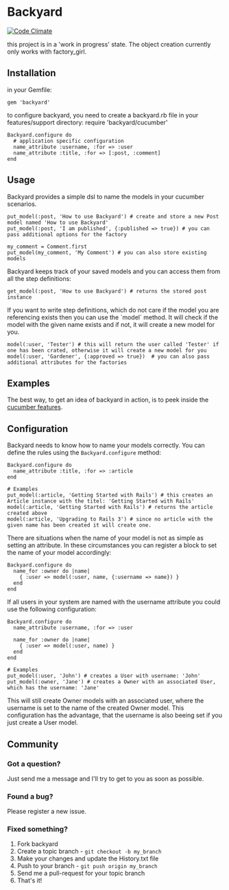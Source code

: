# Backyard

[![Code Climate](https://codeclimate.com/badge.png)](https://codeclimate.com/github/senny/backyard)

this project is in a 'work in progress' state. The object creation currently only works with factory_girl.

## Installation

in your Gemfile:

    gem 'backyard'

to configure backyard, you need to create a backyard.rb file in your features/support directory:
    require 'backyard/cucumber'

    Backyard.configure do
      # application specific configuration
      name_attribute :username, :for => :user
      name_attribute :title, :for => [:post, :comment]
    end

## Usage

Backyard provides a simple dsl to name the models in your cucumber scenarios.

    put_model(:post, 'How to use Backyard') # create and store a new Post model named 'How to use Backyard'
    put_model(:post, 'I am published', {:published => true}) # you can pass additional options for the factory

    my_comment = Comment.first
    put_model(my_comment, 'My Comment') # you can also store existing models

Backyard keeps track of your saved models and you can access them from all the step definitions:

    get_model(:post, 'How to use Backyard') # returns the stored post instance

If you want to write step definitions, which do not care if the model you are referencing exists then you can use the `model´ method. It will check if the model with the given name exists and if not, it will create a new model for you.

    model(:user, 'Tester') # this will return the user called 'Tester' if one has been crated, otherwise it will create a new model for you
    model(:user, 'Gardener', {:approved => true})  # you can also pass additional attributes for the factories

## Examples

The best way, to get an idea of backyard in action, is to peek inside the [cucumber features](https://github.com/senny/backyard/tree/master/features).

## Configuration

Backyard needs to know how to name your models correctly. You can define the rules using the `Backyard.configure` method:

    Backyard.configure do
      name_attribute :title, :for => :article
    end

    # Examples
    put_model(:article, 'Getting Started with Rails') # this creates an Article instance with the titel: 'Getting Started with Rails'
    model(:article, 'Getting Started with Rails') # returns the article created above
    model(:article, 'Upgrading to Rails 3') # since no article with the given name has been created it will create one.

There are situations when the name of your model is not as simple as setting an attribute. In these circumstances you can register a block to set the name of your model accordingly:

    Backyard.configure do
      name_for :owner do |name|
        { :user => model(:user, name, {:username => name}) }
      end
    end

If all users in your system are named with the username attribute you could use the following configuration:

    Backyard.configure do
      name_attribute :username, :for => :user

      name_for :owner do |name|
        { :user => model(:user, name) }
      end
    end

    # Examples
    put_model(:user, 'John') # creates a User with username: 'John'
    put_model(:owner, 'Jane') # creates a Owner with an associated User, which has the username: 'Jane'

This will still create Owner models with an associated user, where the username is set to the name of the created Owner model. This configuration has the advantage, that the username is also beeing set if you just create a User model.

## Community

### Got a question?

Just send me a message and I'll try to get to you as soon as possible.

### Found a bug?

Please register a new issue.

### Fixed something?

1. Fork backyard
2. Create a topic branch - `git checkout -b my_branch`
3. Make your changes and update the History.txt file
4. Push to your branch - `git push origin my_branch`
5. Send me a pull-request for your topic branch
6. That's it!
